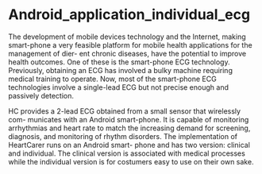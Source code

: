 # Android_application_individual_ecg
The development of mobile devices technology and the Internet, making smart-phone
a very feasible platform for mobile health applications for the management of dier-
ent chronic diseases, have the potential to improve health outcomes. One of these
is the smart-phone ECG technology. Previously, obtaining an ECG has involved a
bulky machine requiring medical training to operate. Now, most of the smart-phone
ECG technologies involve a single-lead ECG but not precise enough and passively
detection.

HC provides a 2-lead ECG obtained from a small sensor that wirelessly com-
municates with an Android smart-phone. It is capable of monitoring arrhythmias and
heart rate to match the increasing demand for screening, diagnosis, and monitoring
of rhythm disorders. The implementation of HeartCarer runs on an Android smart-
phone and has two version: clinical and individual. The clinical version is associated
with medical processes while the individual version is for costumers easy to use on
their own sake.
